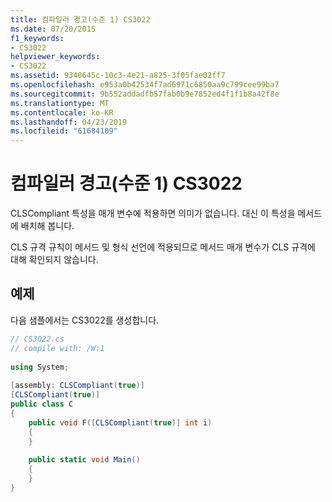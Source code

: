 ```yaml
---
title: 컴파일러 경고(수준 1) CS3022
ms.date: 07/20/2015
f1_keywords:
- CS3022
helpviewer_keywords:
- CS3022
ms.assetid: 9340645c-10c3-4e21-a825-3f05fae02ff7
ms.openlocfilehash: e953a0b42534f7ad6971c6850aa9c799cee99ba7
ms.sourcegitcommit: 9b552addadfb57fab0b9e7852ed4f1f1b8a42f8e
ms.translationtype: MT
ms.contentlocale: ko-KR
ms.lasthandoff: 04/23/2019
ms.locfileid: "61684109"
---
```

# <a name="compiler-warning-level-1-cs3022"></a>컴파일러 경고(수준 1) CS3022
CLSCompliant 특성을 매개 변수에 적용하면 의미가 없습니다. 대신 이 특성을 메서드에 배치해 봅니다.  
  
 CLS 규격 규칙이 메서드 및 형식 선언에 적용되므로 메서드 매개 변수가 CLS 규격에 대해 확인되지 않습니다.  
  
## <a name="example"></a>예제  
 다음 샘플에서는 CS3022를 생성합니다.  
  
```csharp  
// CS3022.cs  
// compile with: /W:1  
  
using System;  
  
[assembly: CLSCompliant(true)]  
[CLSCompliant(true)]  
public class C  
{  
    public void F([CLSCompliant(true)] int i)  
    {  
    }  
  
    public static void Main()  
    {  
    }  
}  
```
